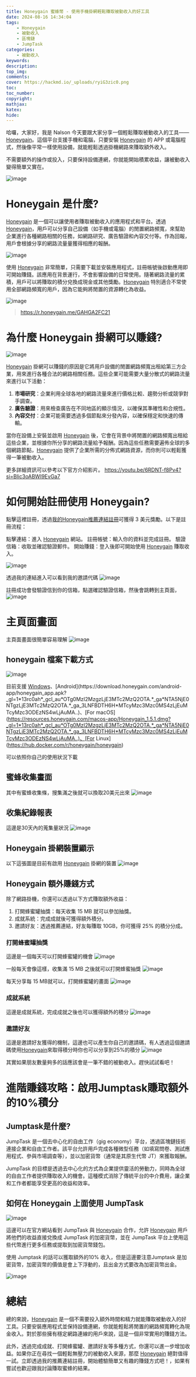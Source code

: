 ```yaml
---
title: Honeygain 蜜蜂幣 - 使用手機掛網輕鬆賺取被動收入的好工具
date: 2024-08-16 14:34:04
tags:
    - Honeygain
    - 被動收入
    - 區塊鏈
    - JumpTask
categories:
    - 被動收入
keywords:
description:
top_img:
comments:
cover: https://hackmd.io/_uploads/ryiG3zic0.png
toc:
toc_number:
copyright:
mathjax:
katex:
hide:
---
```


哈囉，大家好，我是 Nalson 今天要跟大家分享一個輕鬆賺取被動收入的工具——[Honeygain](https://r.honeygain.me/GAHGA2FC21)。這個平台支援手機和電腦，只要安裝 [Honeygain](https://r.honeygain.me/GAHGA2FC21) 的 APP 或電腦程式，然後像平常一樣使用設備，就能輕鬆透過掛機網路來賺取額外收入。

不需要額外的操作或投入，只要保持設備連網，你就能開始積累收益，讓被動收入變得簡單又實在。

![image](https://hackmd.io/_uploads/ryiG3zic0.png)

# Honeygain 是什麼?

[Honeygain](https://r.honeygain.me/GAHGA2FC21) 是一個可以讓使用者賺取被動收入的應用程式和平台。透過 [Honeygain](https://r.honeygain.me/GAHGA2FC21)，用戶可以分享自己設備（如手機或電腦）的閒置網路頻寬，來幫助企業進行各種網路相關的任務，如網路研究、廣告驗證和內容交付等。作為回報，用戶會根據分享的網路流量量獲得相應的報酬。

![image](https://hackmd.io/_uploads/H1UESBjcA.png)

使用 [Honeygain](https://r.honeygain.me/GAHGA2FC21) 非常簡單，只需要下載並安裝應用程式，註冊帳號後啟動應用即可開始賺錢。該應用在背景運行，不會影響設備的日常使用。隨著網路流量的累積，用戶可以將賺取的積分兌換成現金或其他獎勵。[Honeygain](https://r.honeygain.me/GAHGA2FC21) 特別適合不常使用全部網路頻寬的用戶，因為它能夠將閒置的資源轉化為收益。


![image](https://hackmd.io/_uploads/S1Qkifo9C.png)
>https://r.honeygain.me/GAHGA2FC21

# 為什麼 Honeygain 掛網可以賺錢?

![image](https://hackmd.io/_uploads/SkkVVSi9C.png)


[Honeygain](https://r.honeygain.me/GAHGA2FC21) 掛網可以賺錢的原因是它將用戶設備的閒置網路頻寬出租給第三方企業，用來進行各種合法的網路相關任務。這些企業可能需要大量分散式的網路流量來進行以下活動：

1. **市場研究**：企業利用全球各地的網路流量來進行價格比較、趨勢分析或競爭對手調查。
2. **廣告驗證**：用來檢查廣告在不同地區的顯示情況，以確保其準確性和合規性。
3. **內容交付**：企業可能需要透過多個節點來分發內容，以確保穩定和快速的傳輸。

當你在設備上安裝並啟用 [Honeygain](https://r.honeygain.me/GAHGA2FC21) 後，它會在背景中將閒置的網路頻寬出租給這些企業，並根據你所分享的網路流量給予報酬。因為這些任務需要遍佈全球的多個網路節點，[Honeygain](https://r.honeygain.me/GAHGA2FC21) 提供了企業所需的分佈式網路資源，而你則可以輕鬆獲得一筆被動收入。

更多詳細資訊可以參考以下官方介紹影片。
https://youtu.be/6RDNT-f8Pv4?si=Blic3oABWI9EvGa7

# 如何開始註冊使用 Honeygain?

點擊這裡註冊，透過[我的Honeygain推薦連結註冊](https://r.honeygain.me/GAHGA2FC21)可獲得 3 美元獎勵。以下是註冊流程：

點擊連結：進入 [Honeygain](https://r.honeygain.me/GAHGA2FC21) 網站。
註冊帳號：輸入你的資料並完成註冊。
驗證信箱：收取並確認驗證郵件。
開始賺錢：登入後即可開始使用 [Honeygain](https://r.honeygain.me/GAHGA2FC21) 賺取收入。

![image](https://hackmd.io/_uploads/HyPy_rsqA.png)


透過我的連結進入可以看到我的邀請代碼
![image](https://hackmd.io/_uploads/H19h_Hs5A.png)

註冊成功會發驗證信到你的信箱，點選確認驗證信箱，然後會跳轉到主頁面，
![image](https://hackmd.io/_uploads/ryShtrjc0.png)


# 主頁面畫面
主頁面畫面很簡單容易理解
![image](https://hackmd.io/_uploads/ryShtrjc0.png)

## honeygain 檔案下載方式
![image](https://hackmd.io/_uploads/rJOHEr35C.png)

目前支援 [Windows](https://download.honeygain.com/windows-app/Honeygain_install.exe?_gl=1*1ty5rzq*_gcl_au*OTg0MzI2MzgzLjE3MTc2MzQ2OTA.*_ga*NTA5NjE0NTgzLjE3MTc2MzQ2OTA.*_ga_3LNFBDTH6H*MTcyMzc3Mzc0MS4zLjEuMTcyMzc3ODEzNS4wLjAuMA..)、[Android](https://download.honeygain.com/android-app/honeygain_app.apk?_gl=1*13rc0ah*_gcl_au*OTg0MzI2MzgzLjE3MTc2MzQ2OTA.*_ga*NTA5NjE0NTgzLjE3MTc2MzQ2OTA.*_ga_3LNFBDTH6H*MTcyMzc3Mzc0MS4zLjEuMTcyMzc3ODEzNS4wLjAuMA..)、[For macOS](https://resources.honeygain.com/macos-app/Honeygain_1.5.1.dmg?_gl=1*13rc0ah*_gcl_au*OTg0MzI2MzgzLjE3MTc2MzQ2OTA.*_ga*NTA5NjE0NTgzLjE3MTc2MzQ2OTA.*_ga_3LNFBDTH6H*MTcyMzc3Mzc0MS4zLjEuMTcyMzc3ODEzNS4wLjAuMA..)、[For Linux](https://hub.docker.com/r/honeygain/honeygain)

可以依照你自己的使用狀況下載

## 蜜蜂收集畫面
其中有蜜蜂收集條，搜集滿之後就可以換取20美元出來
![image](https://hackmd.io/_uploads/HJjEqSsqC.png)

## 收集紀錄報表
這邊是30天內的蒐集量狀況
![image](https://hackmd.io/_uploads/SkbnqHo5R.png)

## Honeygain 掛網裝置顯示
以下這張圖是目前有啟用 [Honeygain](https://r.honeygain.me/GAHGA2FC21) 掛網的裝置
![image](https://hackmd.io/_uploads/HkwCqHsqC.png)

## Honeygain 額外賺錢方式
除了網路掛機，你還可以透過以下方式賺取額外收益：

1. 打開蜂蜜罐抽獎：每天收集 15 MB 就可以參加抽獎。
2. 成就系統：完成成就後可獲得額外積分。
3. 邀請好友：透過推薦連結，好友每賺取 10GB，你可獲得 25% 的積分分成。

### 打開蜂蜜罐抽獎
這邊是一個每天可以打開蜂蜜罐的機會
![image](https://hackmd.io/_uploads/rynkjSj5C.png)

一般每天會像這樣，收集滿 15 MB 之後就可以打開蜂蜜抽獎
![image](https://hackmd.io/_uploads/By7QlrnqC.png)

每天分享每 15 MB就可以，打開蜂蜜罐的畫面
![image](https://hackmd.io/_uploads/BJq8hMjcC.png)

### 成就系統
這邊是成就系統，完成成就之後也可以獲得額外的積分
![image](https://hackmd.io/_uploads/BkxhxrncR.png)

### 邀請好友
這邊是邀請好友獲得的機制，這邊也可以產生你自己的邀請碼，有人透過這個邀請碼使用[Honeygain](https://r.honeygain.me/GAHGA2FC21)來取得積分時你也可以分享到25%的積分
![image](https://hackmd.io/_uploads/HJF-bHn9A.png)

其實如果朋友數量夠多的話應該會是一筆不錯的被動收入。趕快試試看吧！

# 進階賺錢攻略：啟用Jumptask賺取額外的10%積分

## Jumptask是什麼?
JumpTask 是一個去中心化的自由工作（gig economy）平台，透過區塊鏈技術連接企業和自由工作者。該平台允許用戶完成各種微型任務（如填寫問卷、測試應用程式、參與市場調查等），並以加密貨幣（通常是其原生代幣 JT）來獲取報酬。

JumpTask 的目標是透過去中心化的方式為企業提供靈活的勞動力，同時為全球的自由工作者提供賺取收入的機會。這種模式消除了傳統平台的中介費用，讓企業和工作者都能享受更高的收益和效率。

## 如何在 Honeygain 上面使用 JumpTask
![image](https://hackmd.io/_uploads/SJYlDB35A.png)

這邊可以在官方網站看到 JumpTask 與 [Honeygain](https://r.honeygain.me/GAHGA2FC21) 合作，允許 [Honeygain](https://r.honeygain.me/GAHGA2FC21) 用戶將他們的收益直接兌換成 JumpTask 的加密貨幣，並在 JumpTask 平台上使用這些代幣進行更多任務或提取到加密貨幣錢包。

使用 Jumptask 的話可以獲取額外的10% 收入，但是這邊要注意Jumptask 是加密貨幣，加密貨幣的價值是會上下浮動的，且出金方式要改為加密貨幣出金。

![image](https://hackmd.io/_uploads/SJ0iLBh90.png)


# 總結

總的來說，[Honeygain](https://r.honeygain.me/GAHGA2FC21) 是一個不需要投入額外時間和精力就能賺取被動收入的好工具。只要安裝應用程式並保持設備連網，你就能輕鬆將閒置的網路頻寬轉化為現金收入。對於那些擁有穩定網路連線的用戶來說，這是一個非常實用的賺錢方法。

此外，透過完成成就、打開蜂蜜罐、邀請好友等多種方式，你還可以進一步增加收益。如果你正在尋找一個輕鬆無壓力的被動收入來源，那麼 [Honeygain](https://r.honeygain.me/GAHGA2FC21) 絕對值得一試。立即透過我的推薦連結註冊，開始體驗簡單又有趣的賺錢方式吧！，如果有嘗試也歡迎跟我討論賺取蜜蜂的結果。
